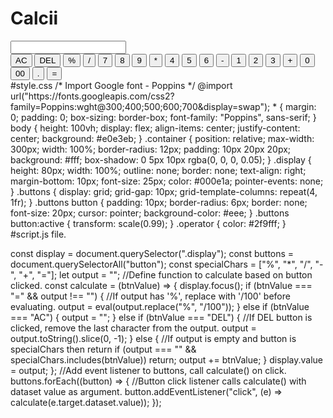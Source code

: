 # Calcii
  <!DOCTYPE html>
<!-- Coding By CodingNepal - codingnepalweb.com -->
<html lang="en">
  <head>
    <meta charset="UTF-8" />
    <meta http-equiv="X-UA-Compatible" content="IE=edge" />
    <meta name="viewport" content="width=device-width, initial-scale=1.0" />
    <title>Calculator in HTML CSS & JavaScript</title>
    <link rel="stylesheet" href="style.css" />
  </head>
  <body>
    <div class="container">
      <input type="text" class="display" />
      <div class="buttons">
        <button class="operator" data-value="AC">AC</button>
        <button class="operator" data-value="DEL">DEL</button>
        <button class="operator" data-value="%">%</button>
        <button class="operator" data-value="/">/</button>
        <button data-value="7">7</button>
        <button data-value="8">8</button>
        <button data-value="9">9</button>
        <button class="operator" data-value="*">*</button>
        <button data-value="4">4</button>
        <button data-value="5">5</button>
        <button data-value="6">6</button>
        <button class="operator" data-value="-">-</button>
        <button data-value="1">1</button>
        <button data-value="2">2</button>
        <button data-value="3">3</button>
        <button class="operator" data-value="+">+</button>
        <button data-value="0">0</button>
        <button data-value="00">00</button>
        <button data-value=".">.</button>
        <button class="operator" data-value="=">=</button>
      </div>
    </div>
    <script src="script.js"></script>
  </body>
</html>
#style.css
/* Import Google font - Poppins */
@import url("https://fonts.googleapis.com/css2?family=Poppins:wght@300;400;500;600;700&display=swap");
* {
  margin: 0;
  padding: 0;
  box-sizing: border-box;
  font-family: "Poppins", sans-serif;
}
body {
  height: 100vh;
  display: flex;
  align-items: center;
  justify-content: center;
  background: #e0e3eb;
}
.container {
  position: relative;
  max-width: 300px;
  width: 100%;
  border-radius: 12px;
  padding: 10px 20px 20px;
  background: #fff;
  box-shadow: 0 5px 10px rgba(0, 0, 0, 0.05);
}
.display {
  height: 80px;
  width: 100%;
  outline: none;
  border: none;
  text-align: right;
  margin-bottom: 10px;
  font-size: 25px;
  color: #000e1a;
  pointer-events: none;
}
.buttons {
  display: grid;
  grid-gap: 10px;
  grid-template-columns: repeat(4, 1fr);
}
.buttons button {
  padding: 10px;
  border-radius: 6px;
  border: none;
  font-size: 20px;
  cursor: pointer;
  background-color: #eee;
}
.buttons button:active {
  transform: scale(0.99);
}
.operator {
  color: #2f9fff;
}
#script.js file.

const display = document.querySelector(".display");
const buttons = document.querySelectorAll("button");
const specialChars = ["%", "*", "/", "-", "+", "="];
let output = "";
//Define function to calculate based on button clicked.
const calculate = (btnValue) => {
  display.focus();
  if (btnValue === "=" && output !== "") {
    //If output has '%', replace with '/100' before evaluating.
    output = eval(output.replace("%", "/100"));
  } else if (btnValue === "AC") {
    output = "";
  } else if (btnValue === "DEL") {
    //If DEL button is clicked, remove the last character from the output.
    output = output.toString().slice(0, -1);
  } else {
    //If output is empty and button is specialChars then return
    if (output === "" && specialChars.includes(btnValue)) return;
    output += btnValue;
  }
  display.value = output;
};
//Add event listener to buttons, call calculate() on click.
buttons.forEach((button) => {
  //Button click listener calls calculate() with dataset value as argument.
  button.addEventListener("click", (e) => calculate(e.target.dataset.value));
});
